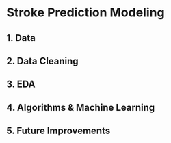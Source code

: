 <p align="center">
<br/>

<br />

# Stroke Prediction Modeling



## 1. Data

## 2. Data Cleaning 
  
## 3. EDA
 
## 4. Algorithms & Machine Learning

## 5. Future Improvements
